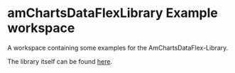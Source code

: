 # amChartsDataFlexLibrary Example workspace
A workspace containing some examples for the AmChartsDataFlex-Library.

The library itself can be found [here](https://github.com/ammoniak/amChartsDataFlexLibrary).